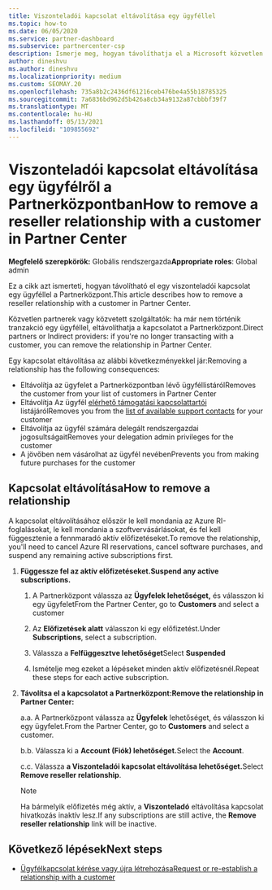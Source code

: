 ```yaml
---
title: Viszonteladói kapcsolat eltávolítása egy ügyféllel
ms.topic: how-to
ms.date: 06/05/2020
ms.service: partner-dashboard
ms.subservice: partnercenter-csp
description: Ismerje meg, hogyan távolíthatja el a Microsoft közvetlen partnerei az ügyfeleket a listából, hogyan távolíthatja el a delegált rendszergazdai jogosultságokat, és hogyan állíthatja le az ügyfelek támogatását vagy vásárlását.
author: dineshvu
ms.author: dineshvu
ms.localizationpriority: medium
ms.custom: SEOMAY.20
ms.openlocfilehash: 735a8b2c2436df61216ceb476be4a55b18785325
ms.sourcegitcommit: 7a6836bd962d5b426a8cb34a9132a87cbbbf39f7
ms.translationtype: MT
ms.contentlocale: hu-HU
ms.lasthandoff: 05/13/2021
ms.locfileid: "109855692"
---
```

# <a name="how-to-remove-a-reseller-relationship-with-a-customer-in-partner-center"></a><span data-ttu-id="acb89-103">Viszonteladói kapcsolat eltávolítása egy ügyfélről a Partnerközpontban</span><span class="sxs-lookup"><span data-stu-id="acb89-103">How to remove a reseller relationship with a customer in Partner Center</span></span>

<span data-ttu-id="acb89-104">**Megfelelő szerepkörök:** Globális rendszergazda</span><span class="sxs-lookup"><span data-stu-id="acb89-104">**Appropriate roles**: Global admin</span></span>

<span data-ttu-id="acb89-105">Ez a cikk azt ismerteti, hogyan távolítható el egy viszonteladói kapcsolat egy ügyféllel a Partnerközpont.</span><span class="sxs-lookup"><span data-stu-id="acb89-105">This article describes how to remove a reseller relationship with a customer in Partner Center.</span></span>

<span data-ttu-id="acb89-106">Közvetlen partnerek vagy közvetett szolgáltatók: ha már nem történik tranzakció egy ügyféllel, eltávolíthatja a kapcsolatot a Partnerközpont.</span><span class="sxs-lookup"><span data-stu-id="acb89-106">Direct partners or Indirect providers: if you're no longer transacting with a customer, you can remove the relationship in Partner Center.</span></span>

<span data-ttu-id="acb89-107">Egy kapcsolat eltávolítása az alábbi következményekkel jár:</span><span class="sxs-lookup"><span data-stu-id="acb89-107">Removing a relationship has the following consequences:</span></span>

- <span data-ttu-id="acb89-108">Eltávolítja az ügyfelet a Partnerközpontban lévő ügyféllistáról</span><span class="sxs-lookup"><span data-stu-id="acb89-108">Removes the customer from your list of customers in Partner Center</span></span>
- <span data-ttu-id="acb89-109">Eltávolítja Az ügyfél [elérhető támogatási kapcsolattartói](assign-support-contacts.md) listájáról</span><span class="sxs-lookup"><span data-stu-id="acb89-109">Removes you from the [list of available support contacts](assign-support-contacts.md) for your customer</span></span>
- <span data-ttu-id="acb89-110">Eltávolítja az ügyfél számára delegált rendszergazdai jogosultságait</span><span class="sxs-lookup"><span data-stu-id="acb89-110">Removes your delegation admin privileges for the customer</span></span>
- <span data-ttu-id="acb89-111">A jövőben nem vásárolhat az ügyfél nevében</span><span class="sxs-lookup"><span data-stu-id="acb89-111">Prevents you from making future purchases for the customer</span></span>

## <a name="how-to-remove-a-relationship"></a><span data-ttu-id="acb89-112">Kapcsolat eltávolítása</span><span class="sxs-lookup"><span data-stu-id="acb89-112">How to remove a relationship</span></span>

<span data-ttu-id="acb89-113">A kapcsolat eltávolításához először le kell mondania az Azure RI-foglalásokat, le kell mondania a szoftvervásárlásokat, és fel kell függesztenie a fennmaradó aktív előfizetéseket.</span><span class="sxs-lookup"><span data-stu-id="acb89-113">To remove the relationship, you'll need to cancel Azure RI reservations, cancel software purchases, and suspend any remaining active subscriptions first.</span></span>

1. <span data-ttu-id="acb89-114">**Függessze fel az aktív előfizetéseket.**</span><span class="sxs-lookup"><span data-stu-id="acb89-114">**Suspend any active subscriptions.**</span></span>

   1. <span data-ttu-id="acb89-115">A Partnerközpont válassza az **Ügyfelek lehetőséget,** és válasszon ki egy ügyfelet</span><span class="sxs-lookup"><span data-stu-id="acb89-115">From the Partner Center, go to **Customers** and select a customer</span></span>

   2. <span data-ttu-id="acb89-116">Az **Előfizetések alatt** válasszon ki egy előfizetést.</span><span class="sxs-lookup"><span data-stu-id="acb89-116">Under **Subscriptions**, select a subscription.</span></span>

   3. <span data-ttu-id="acb89-117">Válassza a **Felfüggesztve lehetőséget**</span><span class="sxs-lookup"><span data-stu-id="acb89-117">Select **Suspended**</span></span>

   4. <span data-ttu-id="acb89-118">Ismételje meg ezeket a lépéseket minden aktív előfizetésnél.</span><span class="sxs-lookup"><span data-stu-id="acb89-118">Repeat these steps for each active subscription.</span></span>

2. <span data-ttu-id="acb89-119">**Távolítsa el a kapcsolatot a Partnerközpont:**</span><span class="sxs-lookup"><span data-stu-id="acb89-119">**Remove the relationship in Partner Center:**</span></span>

   <span data-ttu-id="acb89-120">a.</span><span class="sxs-lookup"><span data-stu-id="acb89-120">a.</span></span> <span data-ttu-id="acb89-121">A Partnerközpont válassza az **Ügyfelek** lehetőséget, és válasszon ki egy ügyfelet.</span><span class="sxs-lookup"><span data-stu-id="acb89-121">From the Partner Center, go to **Customers** and select a customer.</span></span>

   <span data-ttu-id="acb89-122">b.</span><span class="sxs-lookup"><span data-stu-id="acb89-122">b.</span></span> <span data-ttu-id="acb89-123">Válassza ki a **Account (Fiók) lehetőséget.**</span><span class="sxs-lookup"><span data-stu-id="acb89-123">Select the **Account**.</span></span>

   <span data-ttu-id="acb89-124">c.</span><span class="sxs-lookup"><span data-stu-id="acb89-124">c.</span></span> <span data-ttu-id="acb89-125">Válassza **a Viszonteladói kapcsolat eltávolítása lehetőséget.**</span><span class="sxs-lookup"><span data-stu-id="acb89-125">Select **Remove reseller relationship**.</span></span>

   > [!NOTE]
   > <span data-ttu-id="acb89-126">Ha bármelyik előfizetés még aktív, a **Viszonteladó** eltávolítása kapcsolat hivatkozás inaktív lesz.</span><span class="sxs-lookup"><span data-stu-id="acb89-126">If any subscriptions are still active, the **Remove reseller relationship** link will be inactive.</span></span>

## <a name="next-steps"></a><span data-ttu-id="acb89-127">Következő lépések</span><span class="sxs-lookup"><span data-stu-id="acb89-127">Next steps</span></span>

- [<span data-ttu-id="acb89-128">Ügyfélkapcsolat kérése vagy újra létrehozása</span><span class="sxs-lookup"><span data-stu-id="acb89-128">Request or re-establish a relationship with a customer</span></span>](request-a-relationship-with-a-customer.md)
